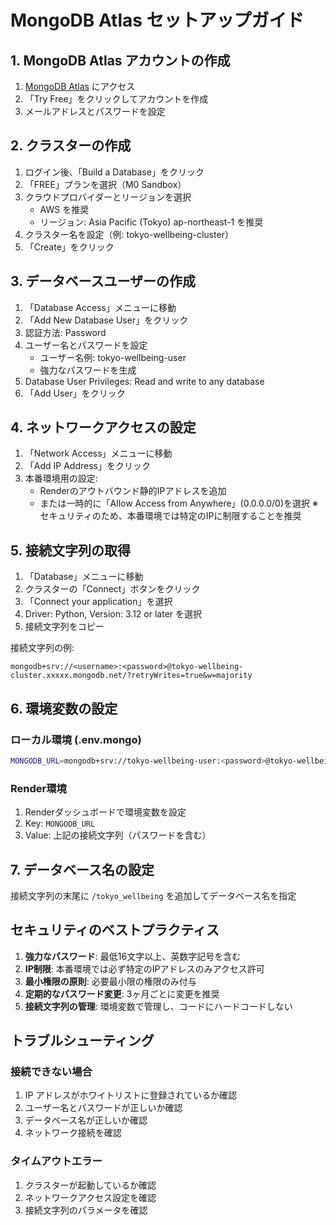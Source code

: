 # MongoDB Atlas セットアップガイド

## 1. MongoDB Atlas アカウントの作成

1. [MongoDB Atlas](https://www.mongodb.com/cloud/atlas) にアクセス
2. 「Try Free」をクリックしてアカウントを作成
3. メールアドレスとパスワードを設定

## 2. クラスターの作成

1. ログイン後、「Build a Database」をクリック
2. 「FREE」プランを選択（M0 Sandbox）
3. クラウドプロバイダーとリージョンを選択
   - AWS を推奨
   - リージョン: Asia Pacific (Tokyo) ap-northeast-1 を推奨
4. クラスター名を設定（例: tokyo-wellbeing-cluster）
5. 「Create」をクリック

## 3. データベースユーザーの作成

1. 「Database Access」メニューに移動
2. 「Add New Database User」をクリック
3. 認証方法: Password
4. ユーザー名とパスワードを設定
   - ユーザー名例: tokyo-wellbeing-user
   - 強力なパスワードを生成
5. Database User Privileges: Read and write to any database
6. 「Add User」をクリック

## 4. ネットワークアクセスの設定

1. 「Network Access」メニューに移動
2. 「Add IP Address」をクリック
3. 本番環境用の設定:
   - Renderのアウトバウンド静的IPアドレスを追加
   - または一時的に「Allow Access from Anywhere」(0.0.0.0/0)を選択
     ※セキュリティのため、本番環境では特定のIPに制限することを推奨

## 5. 接続文字列の取得

1. 「Database」メニューに移動
2. クラスターの「Connect」ボタンをクリック
3. 「Connect your application」を選択
4. Driver: Python, Version: 3.12 or later を選択
5. 接続文字列をコピー

接続文字列の例:
```
mongodb+srv://<username>:<password>@tokyo-wellbeing-cluster.xxxxx.mongodb.net/?retryWrites=true&w=majority
```

## 6. 環境変数の設定

### ローカル環境 (.env.mongo)
```bash
MONGODB_URL=mongodb+srv://tokyo-wellbeing-user:<password>@tokyo-wellbeing-cluster.xxxxx.mongodb.net/tokyo_wellbeing?retryWrites=true&w=majority
```

### Render環境
1. Renderダッシュボードで環境変数を設定
2. Key: `MONGODB_URL`
3. Value: 上記の接続文字列（パスワードを含む）

## 7. データベース名の設定

接続文字列の末尾に `/tokyo_wellbeing` を追加してデータベース名を指定

## セキュリティのベストプラクティス

1. **強力なパスワード**: 最低16文字以上、英数字記号を含む
2. **IP制限**: 本番環境では必ず特定のIPアドレスのみアクセス許可
3. **最小権限の原則**: 必要最小限の権限のみ付与
4. **定期的なパスワード変更**: 3ヶ月ごとに変更を推奨
5. **接続文字列の管理**: 環境変数で管理し、コードにハードコードしない

## トラブルシューティング

### 接続できない場合
1. IP アドレスがホワイトリストに登録されているか確認
2. ユーザー名とパスワードが正しいか確認
3. データベース名が正しいか確認
4. ネットワーク接続を確認

### タイムアウトエラー
1. クラスターが起動しているか確認
2. ネットワークアクセス設定を確認
3. 接続文字列のパラメータを確認